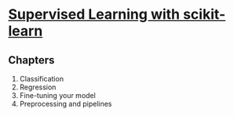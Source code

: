 # [Supervised Learning with scikit-learn](https://www.datacamp.com/courses/supervised-learning-with-scikit-learn)

## Chapters

1. Classification
2. Regression
3. Fine-tuning your model
4. Preprocessing and pipelines
